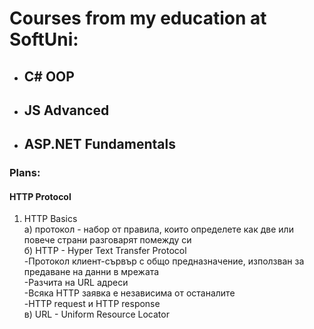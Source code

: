 # Courses from my education at SoftUni:
- ## C# OOP
- ## JS Advanced
- ## ASP.NET Fundamentals

### Plans:
#### HTTP Protocol
1. HTTP Basics <br/>
   a) протокол - набор от правила, които oпределете как две или повече страни разговарят помежду си <br/>
   б) HTTP - Hyper Text Transfer Protocol <br/>
       -Протокол клиент-сървър с общо предназначение, използван за предаване на данни
в мрежата <br/>
       -Разчита на URL адреси <br/>
       -Всяка HTTP заявка е независима от останалите <br/>
       -HTTP request и HTTP response <br/>
   в) URL - Uniform Resource Locator <br/>
   
